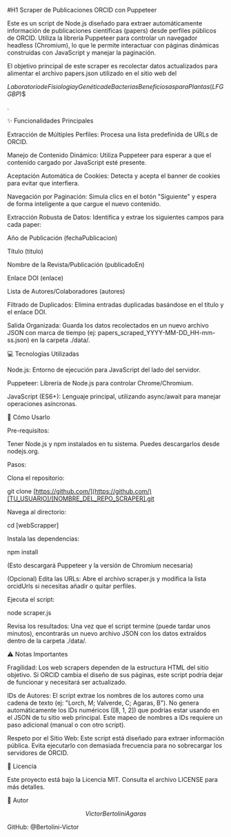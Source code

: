 #H1 Scraper de Publicaciones ORCID con Puppeteer

Este es un script de Node.js diseñado para extraer automáticamente información de publicaciones científicas (papers) desde perfiles públicos de ORCID. Utiliza la librería Puppeteer para controlar un navegador headless (Chromium), lo que le permite interactuar con páginas dinámicas construidas con JavaScript y manejar la paginación.

El objetivo principal de este scraper es recolectar datos actualizados para alimentar el archivo papers.json utilizado en el sitio web del 

$Laboratorio de Fisiología y Genética de Bacterias Beneficiosas para Plantas (LFGGBP)$$

.

✨ Funcionalidades Principales

Extracción de Múltiples Perfiles: Procesa una lista predefinida de URLs de ORCID.

Manejo de Contenido Dinámico: Utiliza Puppeteer para esperar a que el contenido cargado por JavaScript esté presente.

Aceptación Automática de Cookies: Detecta y acepta el banner de cookies para evitar que interfiera.

Navegación por Paginación: Simula clics en el botón "Siguiente" y espera de forma inteligente a que cargue el nuevo contenido.

Extracción Robusta de Datos: Identifica y extrae los siguientes campos para cada paper:

Año de Publicación (fechaPublicacion)

Título (titulo)

Nombre de la Revista/Publicación (publicadoEn)

Enlace DOI (enlace)

Lista de Autores/Colaboradores (autores)

Filtrado de Duplicados: Elimina entradas duplicadas basándose en el título y el enlace DOI.

Salida Organizada: Guarda los datos recolectados en un nuevo archivo JSON con marca de tiempo (ej: papers_scraped_YYYY-MM-DD_HH-mm-ss.json) en la carpeta ./data/.

💻 Tecnologías Utilizadas

Node.js: Entorno de ejecución para JavaScript del lado del servidor.

Puppeteer: Librería de Node.js para controlar Chrome/Chromium.

JavaScript (ES6+): Lenguaje principal, utilizando async/await para manejar operaciones asíncronas.

🚀 Cómo Usarlo

Pre-requisitos:

Tener Node.js y npm instalados en tu sistema. Puedes descargarlos desde nodejs.org.

Pasos:

Clona el repositorio:

git clone [https://github.com/](https://github.com/)[TU_USUARIO]/[NOMBRE_DEL_REPO_SCRAPER].git



Navega al directorio:

cd [webScrapper]



Instala las dependencias:

npm install



(Esto descargará Puppeteer y la versión de Chromium necesaria)

(Opcional) Edita las URLs: Abre el archivo scraper.js y modifica la lista orcidUrls si necesitas añadir o quitar perfiles.

Ejecuta el script:

node scraper.js



Revisa los resultados: Una vez que el script termine (puede tardar unos minutos), encontrarás un nuevo archivo JSON con los datos extraídos dentro de la carpeta ./data/.

⚠️ Notas Importantes

Fragilidad: Los web scrapers dependen de la estructura HTML del sitio objetivo. Si ORCID cambia el diseño de sus páginas, este script podría dejar de funcionar y necesitará ser actualizado.

IDs de Autores: El script extrae los nombres de los autores como una cadena de texto (ej: "Lorch, M; Valverde, C; Agaras, B"). No genera automáticamente los IDs numéricos ([8, 1, 2]) que podrías estar usando en el JSON de tu sitio web principal. Este mapeo de nombres a IDs requiere un paso adicional (manual o con otro script).

Respeto por el Sitio Web: Este script está diseñado para extraer información pública. Evita ejecutarlo con demasiada frecuencia para no sobrecargar los servidores de ORCID.

📄 Licencia

Este proyecto está bajo la Licencia MIT. Consulta el archivo LICENSE para más detalles.

👤 Autor

$$Victor Bertolini Agaras$$

GitHub: @Bertolini-Victor
